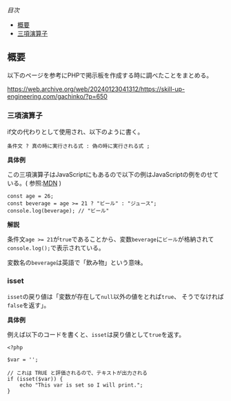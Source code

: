 *目次*
* [概要](#概要)
* [三項演算子](#三項演算子)

## 概要

以下のページを参考にPHPで掲示板を作成する時に調べたことをまとめる。

https://web.archive.org/web/20240123041312/https://skill-up-engineering.com/gachinko/?p=650

### 三項演算子

if文の代わりとして使用され、以下のように書く。

```
条件文 ? 真の時に実行される式 : 偽の時に実行される式 ;
```

**具体例**

この三項演算子はJavaScriptにもあるので以下の例はJavaScriptの例をのせている。( 参照:[MDN](https://developer.mozilla.org/ja/docs/Web/JavaScript/Reference/Operators/Conditional_operator) )

```
const age = 26;
const beverage = age >= 21 ? "ビール" : "ジュース";
console.log(beverage); // "ビール"
```

**解説**

条件文`age >= 21`が`true`であることから、変数`beverage`に`ビール`が格納されて`console.log();`で表示されている。

変数名の`beverage`は英語で「飲み物」という意味。

### isset

`isset`の戻り値は「変数が存在して`null`以外の値をとれば`true`、 そうでなければ`false`を返す」。

**具体例**

例えば以下のコードを書くと、`isset`は戻り値として`true`を返す。

```
<?php

$var = '';

// これは TRUE と評価されるので、テキストが出力される
if (isset($var)) {
    echo "This var is set so I will print.";
}
```







